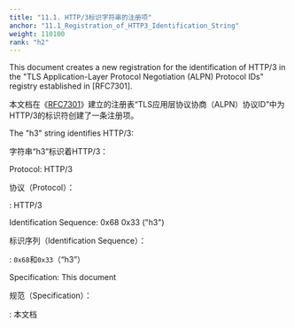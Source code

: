 ```yaml
---
title: "11.1. HTTP/3标识字符串的注册项"
anchor: "11.1_Registration_of_HTTP3_Identification_String"
weight: 110100
rank: "h2"
---
```


This document creates a new registration for the identification of HTTP/3 in the "TLS Application-Layer Protocol Negotiation (ALPN) Protocol IDs" registry established in [RFC7301].

本文档在《[RFC7301]()》建立的注册表“TLS应用层协议协商（ALPN）协议ID”中为HTTP/3的标识符创建了一条注册项。

The "h3" string identifies HTTP/3:

字符串“h3”标识着HTTP/3：

Protocol:
HTTP/3

协议（Protocol）：

:   HTTP/3

Identification Sequence:
0x68 0x33 ("h3")

标识序列（Identification Sequence）：

:   `0x68`和`0x33`（“h3”）

Specification:
This document

规范（Specification）：

:   本文档
